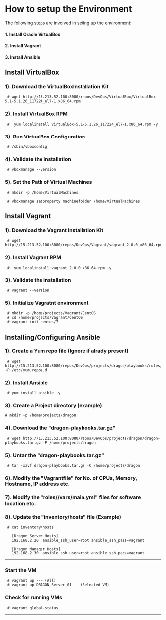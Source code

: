 # How to setup the Environment

The following steps are involved in seting up the environment:

####   1. Install Oracle VirtualBox
####   2. Install Vagrant
####   3. Install Ansible

## Install VirtualBox

### 1). Download the VirtualBoxInstallation Kit

     # wget http://15.213.52.100:8080/repos/DevOps/VirtualBox/VirtualBox-5.1-5.1.26_117224_el7-1.x86_64.rpm

 ### 2). Install VirtualBox RPM

     #  yum localinstall VirtualBox-5.1-5.1.26_117224_el7-1.x86_64.rpm -y

###  3). Run VirtualBox Configuration

     # /sbin/vboxconfig

###  4). Validate the installation 

     # vboxmanage --version

###  5). Set the Path of Virtual Machines

     # mkdir -p /home/VirtualMachines

     # vboxmanage setproperty machinefolder /home/VirtualMachines


## Install Vagrant

### 1). Download the Vagrant Installation Kit

     # wget http://15.213.52.100:8080/repos/DevOps/Vagrant/vagrant_2.0.0_x86_64.rpm

###  2). Install Vagrant RPM

     #  yum localinstall vagrant_2.0.0_x86_64.rpm -y

###  3). Validate the installation

     # vagrant --version

###  5). Initialize Vagratnt environment

     # mkdir -p /home/projects/Vagrant/CentOS
     # cd /home/projects/Vagrant/CentOS
     # vagrant init centos/7


## Installing/Configuring Ansible

###  1). Create a Yum repo file (Ignore if alrady present)

     # wget http://15.213.52.100:8080/repos/DevOps/projects/dragon/playbooks/roles/common/files/RHEL_7.4.repo -P /etc/yum.repos.d

###  2). Install Ansible

     # yum install ansible -y

###  3). Create a Project directory (example)

    # mkdir -p /home/projects/dragon

###  4). Download the "dragon-playbooks.tar.gz"

     # wget http://15.213.52.100:8080/repos/DevOps/projects/dragon/dragon-playbooks.tar.gz -P /home/projects/dragon

###  5). Untar the "dragon-playbooks.tar.gz"

     # tar -xzvf dragon-playbooks.tar.gz -C /home/projects/dragon

###  6). Modify the "Vagrantfile" for No. of CPUs, Memory, Hostname, IP address etc.

###  7). Modify the "roles/<RoleName>/vars/main.yml" files for software location etc.

###  8). Update the "inventory/hosts" file (Example)

     # cat inventory/hosts

       [Dragon_Server_Hosts]
       192.168.2.20  ansible_ssh_user=root ansible_ssh_pass=vagrant

       [Dragon_Manager_Hosts]
       192.168.2.30  ansible_ssh_user=root ansible_ssh_pass=vagrant
_________________________________________________________________________________________________________________


### Start the VM


     # vagrant up --> (All)
     # vagrant up DRAGON_Server_01 -- (Selected VM)

### Check for running VMs

     # vagrant global-status
_________________________________________________________________________________________________________________

